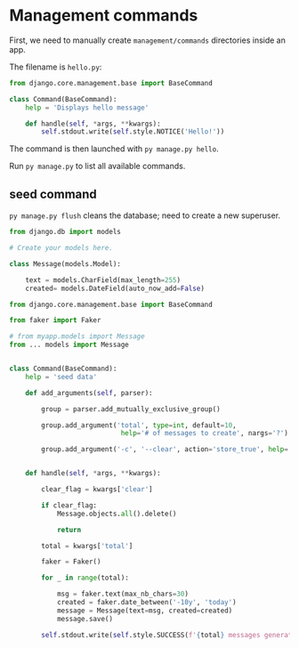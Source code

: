 # Management commands

First, we need to manually create `management/commands` directories inside an app.  

The filename is `hello.py`:

```python
from django.core.management.base import BaseCommand

class Command(BaseCommand):
    help = 'Displays hello message'

    def handle(self, *args, **kwargs):
        self.stdout.write(self.style.NOTICE('Hello!'))
```

The command is then launched with `py manage.py hello`. 

Run `py manage.py` to list all available commands.  


## seed command 

`py manage.py flush` cleans the database; need to create a new superuser.  

```python
from django.db import models

# Create your models here.

class Message(models.Model):

    text = models.CharField(max_length=255)
    created= models.DateField(auto_now_add=False)
```

```python
from django.core.management.base import BaseCommand

from faker import Faker

# from myapp.models import Message
from ... models import Message


class Command(BaseCommand):
    help = 'seed data'

    def add_arguments(self, parser):

        group = parser.add_mutually_exclusive_group()

        group.add_argument('total', type=int, default=10,
                            help='# of messages to create', nargs='?')

        group.add_argument('-c', '--clear', action='store_true', help='clear messages')


    def handle(self, *args, **kwargs):

        clear_flag = kwargs['clear']

        if clear_flag:
            Message.objects.all().delete()

            return

        total = kwargs['total']

        faker = Faker()

        for _ in range(total):

            msg = faker.text(max_nb_chars=30)
            created = faker.date_between('-10y', 'today')
            message = Message(text=msg, created=created)
            message.save()

        self.stdout.write(self.style.SUCCESS(f'{total} messages generated'))
```
